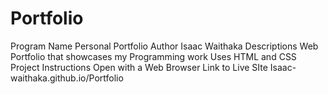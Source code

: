 # Portfolio
Program Name
Personal Portfolio
Author
Isaac Waithaka
Descriptions
Web Portfolio that showcases my Programming work
Uses HTML and CSS
Project Instructions
Open with a Web Browser
Link to Live SIte
Isaac-waithaka.github.io/Portfolio
